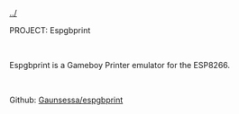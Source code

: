 [../](javascript:swapText('main'))

PROJECT: Espgbprint

<br>

Espgbprint is a Gameboy Printer emulator for the ESP8266.

<br>

Github: [Gaunsessa/espgbprint](https://github.com/Gaunsessa/espgbprint)

<br>

<gb-photo src="gbphotos/bestof/poppy.png"></gb-photo>